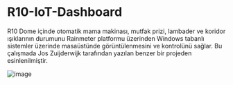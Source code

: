 # R10-IoT-Dashboard
R10 Dome içinde otomatik mama makinası, mutfak prizi, lambader ve koridor ışıklarının durumunu Rainmeter platformu üzerinden Windows tabanlı sistemler üzerinde masaüstünde görüntülenmesini ve kontrolünü sağlar. Bu çalışmada Jos Zuijderwijk tarafından yazılan benzer bir projeden esinlenilmiştir.

![image](https://user-images.githubusercontent.com/53586179/173256256-0a8221e7-59e1-4110-85c8-a4ba91046ab4.png)
